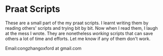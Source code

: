 # Praat Scripts
These are a small part of the my praat scripts. 
I learnt writing them by reading others' scripts and trying bit by bit. 
Now when I read them, I laugh at the mess I wrote. 
They are nonetheless *working* scripts that can save others a lot of time and efforts.
Let me know if any of them don't work.

Email:congzhangoxford at gmail.com
